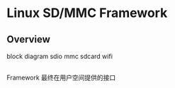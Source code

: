 # Linux SD/MMC Framework

## Overview
block diagram
sdio mmc sdcard wifi

## 

Framework 最终在用户空间提供的接口

